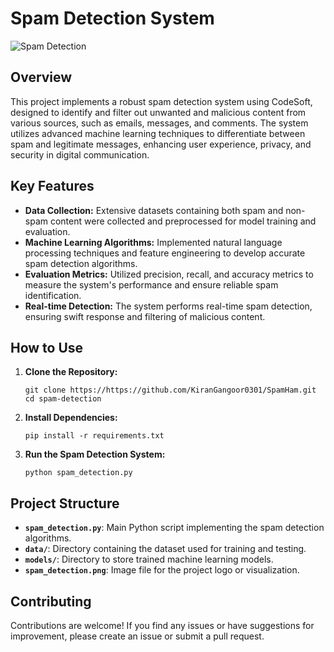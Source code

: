 # Spam Detection System 

![Spam Detection](spam_detection.png)

## Overview

This project implements a robust spam detection system using CodeSoft, designed to identify and filter out unwanted and malicious content from various sources, such as emails, messages, and comments. The system utilizes advanced machine learning techniques to differentiate between spam and legitimate messages, enhancing user experience, privacy, and security in digital communication.

## Key Features

- **Data Collection:** Extensive datasets containing both spam and non-spam content were collected and preprocessed for model training and evaluation.
- **Machine Learning Algorithms:** Implemented natural language processing techniques and feature engineering to develop accurate spam detection algorithms.
- **Evaluation Metrics:** Utilized precision, recall, and accuracy metrics to measure the system's performance and ensure reliable spam identification.
- **Real-time Detection:** The system performs real-time spam detection, ensuring swift response and filtering of malicious content.

## How to Use

1. **Clone the Repository:**
   ```
   git clone https://https://github.com/KiranGangoor0301/SpamHam.git
   cd spam-detection
   ```

2. **Install Dependencies:**
   ```
   pip install -r requirements.txt
   ```

3. **Run the Spam Detection System:**
   ```
   python spam_detection.py
   ```

## Project Structure

- **`spam_detection.py`**: Main Python script implementing the spam detection algorithms.
- **`data/`**: Directory containing the dataset used for training and testing.
- **`models/`**: Directory to store trained machine learning models.
- **`spam_detection.png`**: Image file for the project logo or visualization.

## Contributing

Contributions are welcome! If you find any issues or have suggestions for improvement, please create an issue or submit a pull request.



